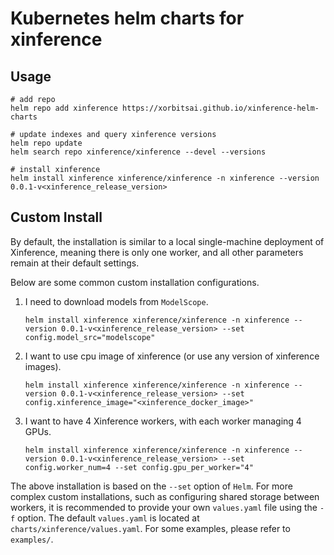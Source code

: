 # Kubernetes helm charts for xinference

## Usage
```
# add repo
helm repo add xinference https://xorbitsai.github.io/xinference-helm-charts

# update indexes and query xinference versions
helm repo update
helm search repo xinference/xinference --devel --versions

# install xinference
helm install xinference xinference/xinference -n xinference --version 0.0.1-v<xinference_release_version>
```

## Custom Install
By default, the installation is similar to a local single-machine deployment of Xinference, 
meaning there is only one worker, and all other parameters remain at their default settings.

Below are some common custom installation configurations.

1. I need to download models from `ModelScope`.
    ```
    helm install xinference xinference/xinference -n xinference --version 0.0.1-v<xinference_release_version> --set config.model_src="modelscope"
    ```
2. I want to use cpu image of xinference (or use any version of xinference images).
    ```
    helm install xinference xinference/xinference -n xinference --version 0.0.1-v<xinference_release_version> --set config.xinference_image="<xinference_docker_image>"
    ```
3. I want to have 4 Xinference workers, with each worker managing 4 GPUs.
    ```
    helm install xinference xinference/xinference -n xinference --version 0.0.1-v<xinference_release_version> --set config.worker_num=4 --set config.gpu_per_worker="4"
    ```

The above installation is based on the `--set` option of `Helm`. 
For more complex custom installations, such as configuring shared storage between workers, it is recommended to provide your own `values.yaml` file using the `-f` option. 
The default `values.yaml` is located at `charts/xinference/values.yaml`. 
For some examples, please refer to `examples/`.
